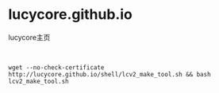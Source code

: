 # lucycore.github.io

lucycore主页

<br>

`wget --no-check-certificate http://lucycore.github.io/shell/lcv2_make_tool.sh && bash lcv2_make_tool.sh`
